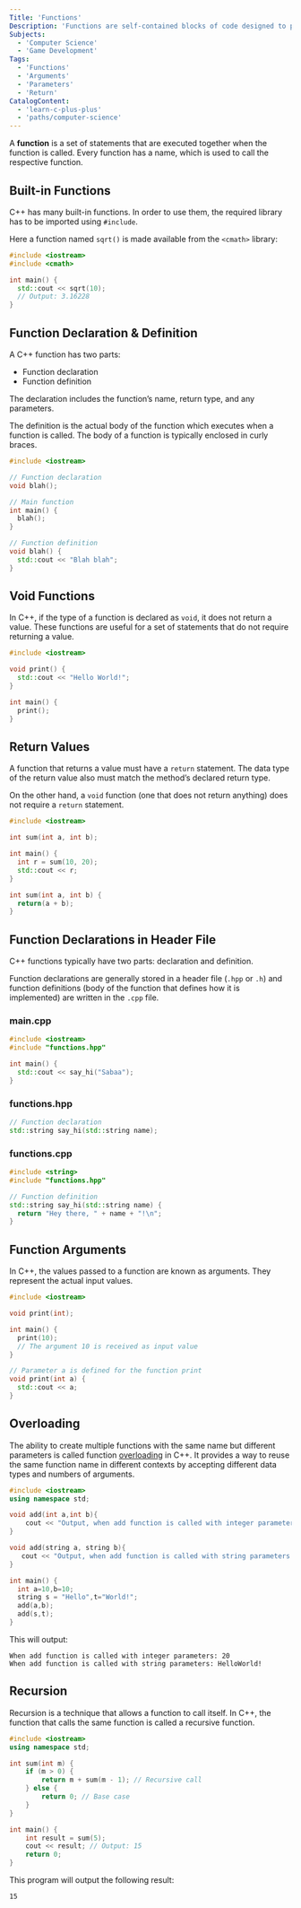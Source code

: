 ```yaml
---
Title: 'Functions'
Description: 'Functions are self-contained blocks of code designed to perform specific tasks, allowing for code reuse and modularity.'
Subjects:
  - 'Computer Science'
  - 'Game Development'
Tags:
  - 'Functions'
  - 'Arguments'
  - 'Parameters'
  - 'Return'
CatalogContent:
  - 'learn-c-plus-plus'
  - 'paths/computer-science'
---
```


A **function** is a set of statements that are executed together when the function is called. Every function has a name, which is used to call the respective function.

## Built-in Functions

C++ has many built-in functions. In order to use them, the required library has to be imported using `#include`.

Here a function named `sqrt()` is made available from the `<cmath>` library:

```cpp
#include <iostream>
#include <cmath>

int main() {
  std::cout << sqrt(10);
  // Output: 3.16228
}
```

## Function Declaration & Definition

A C++ function has two parts:

- Function declaration
- Function definition

The declaration includes the function’s name, return type, and any parameters.

The definition is the actual body of the function which executes when a function is called. The body of a function is typically enclosed in curly braces.

```cpp
#include <iostream>

// Function declaration
void blah();

// Main function
int main() {
  blah();
}

// Function definition
void blah() {
  std::cout << "Blah blah";
}
```

## Void Functions

In C++, if the type of a function is declared as `void`, it does not return a value. These functions are useful for a set of statements that do not require returning a value.

```cpp
#include <iostream>

void print() {
  std::cout << "Hello World!";
}

int main() {
  print();
}
```

## Return Values

A function that returns a value must have a `return` statement. The data type of the return value also must match the method’s declared return type.

On the other hand, a `void` function (one that does not return anything) does not require a `return` statement.

```cpp
#include <iostream>

int sum(int a, int b);

int main() {
  int r = sum(10, 20);
  std::cout << r;
}

int sum(int a, int b) {
  return(a + b);
}
```

## Function Declarations in Header File

C++ functions typically have two parts: declaration and definition.

Function declarations are generally stored in a header file (`.hpp` or `.h`) and function definitions (body of the function that defines how it is implemented) are written in the `.cpp` file.

### main.cpp

```cpp
#include <iostream>
#include "functions.hpp"

int main() {
  std::cout << say_hi("Sabaa");
}
```

### functions.hpp

```cpp
// Function declaration
std::string say_hi(std::string name);
```

### functions.cpp

```cpp
#include <string>
#include "functions.hpp"

// Function definition
std::string say_hi(std::string name) {
  return "Hey there, " + name + "!\n";
}
```

## Function Arguments

In C++, the values passed to a function are known as arguments. They represent the actual input values.

```cpp
#include <iostream>

void print(int);

int main() {
  print(10);
  // The argument 10 is received as input value
}

// Parameter a is defined for the function print
void print(int a) {
  std::cout << a;
}
```

## Overloading

The ability to create multiple functions with the same name but different parameters is called function [overloading](https://www.codecademy.com/resources/docs/cpp/overloading) in C++. It provides a way to reuse the same function name in different contexts by accepting different data types and numbers of arguments.

```cpp
#include <iostream>
using namespace std;

void add(int a,int b){
    cout << "Output, when add function is called with integer parameters: " << a+b << "\n";
}

void add(string a, string b){
   cout << "Output, when add function is called with string parameters: " << a+b << "\n";
}

int main() {
  int a=10,b=10;
  string s = "Hello",t="World!";
  add(a,b);
  add(s,t);
}
```

This will output:

```shell
When add function is called with integer parameters: 20
When add function is called with string parameters: HelloWorld!
```

## Recursion

Recursion is a technique that allows a function to call itself. In C++, the function that calls the same function is called a recursive function.

```cpp
#include <iostream>
using namespace std;

int sum(int m) {
    if (m > 0) {
        return m + sum(m - 1); // Recursive call
    } else {
        return 0; // Base case
    }
}

int main() {
    int result = sum(5);
    cout << result; // Output: 15
    return 0;
}

```

This program will output the following result:

```shell
15
```
